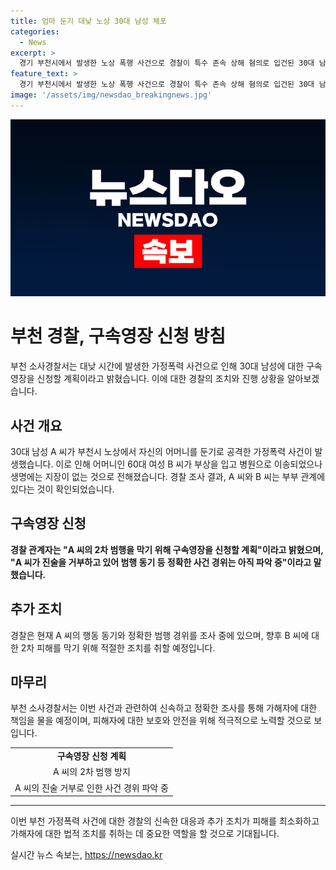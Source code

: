 ```yaml
---
title: 엄마 둔기 대낮 노상 30대 남성 체포
categories:
  - News
excerpt: >
  경기 부천시에서 발생한 노상 폭행 사건으로 경찰이 특수 존속 상해 혐의로 입건된 30대 남성에 대한 구속영장을 신청할 예정이다. 사건은 어머니를 둔기로 공격한 후 발생했으며 피해자는 60대 여성으로, 구급대원에 의해 병원으로 이송되었으나 큰 상해는 없는 것으로 알려졌다. 경찰은 현재 전반적인 사건 경위를 파악하기 위해 조사를 진행 중이며, 향후 피해자를 보호하기 위해 구속영장을 신청할 예정이라고 밝혔다. A씨는 현재 진술을 거부하고 있어, 정확한 동기와 사건 경위에 대한 파악이 진행 중에 있다.
feature_text: >
  경기 부천시에서 발생한 노상 폭행 사건으로 경찰이 특수 존속 상해 혐의로 입건된 30대 남성에 대한 구속영장을 신청할 예정이다. 사건은 어머니를 둔기로 공격한 후 발생했으며 피해자는 60대 여성으로, 구급대원에 의해 병원으로 이송되었으나 큰 상해는 없는 것으로 알려졌다. 경찰은 현재 전반적인 사건 경위를 파악하기 위해 조사를 진행 중이며, 향후 피해자를 보호하기 위해 구속영장을 신청할 예정이라고 밝혔다. A씨는 현재 진술을 거부하고 있어, 정확한 동기와 사건 경위에 대한 파악이 진행 중에 있다.
image: '/assets/img/newsdao_breakingnews.jpg'
---
```


<p><img src="/assets/img/newsdao_breakingnews.jpg" alt="koreaapp 속보" /></p>

<h1>부천 경찰, 구속영장 신청 방침</h1>

<p data-ke-size="size16">부천 소사경찰서는 대낮 시간에 발생한 가정폭력 사건으로 인해 30대 남성에 대한 구속영장을 신청할 계획이라고 밝혔습니다. 이에 대한 경찰의 조치와 진행 상황을 알아보겠습니다.</p>

<h2 data-ke-size="size26">사건 개요</h2>

<p data-ke-size="size16">30대 남성 A 씨가 부천시 노상에서 자신의 어머니를 둔기로 공격한 가정폭력 사건이 발생했습니다. 이로 인해 어머니인 60대 여성 B 씨가 부상을 입고 병원으로 이송되었으나 생명에는 지장이 없는 것으로 전해졌습니다. 경찰 조사 결과, A 씨와 B 씨는 부부 관계에 있다는 것이 확인되었습니다.</p>

<h2 data-ke-size="size26">구속영장 신청</h2>

<p data-ke-size="size16"><b>경찰 관계자는 "A 씨의 2차 범행을 막기 위해 구속영장을 신청할 계획"이라고 밝혔으며, "A 씨가 진술을 거부하고 있어 범행 동기 등 정확한 사건 경위는 아직 파악 중"이라고 말했습니다.</b></p>

<h2 data-ke-size="size26">추가 조치</h2>

<p data-ke-size="size16">경찰은 현재 A 씨의 행동 동기와 정확한 범행 경위를 조사 중에 있으며, 향후 B 씨에 대한 2차 피해를 막기 위해 적절한 조치를 취할 예정입니다.</p>

<h2 data-ke-size="size26">마무리</h2>

<p data-ke-size="size16">부천 소사경찰서는 이번 사건과 관련하여 신속하고 정확한 조사를 통해 가해자에 대한 책임을 물을 예정이며, 피해자에 대한 보호와 안전을 위해 적극적으로 노력할 것으로 보입니다.</p>

<table>
    <tbody>
        <tr>
            <td style="text-align: center; height: 17px;"><b>구속영장 신청 계획</b></td>
        </tr>
        <tr>
            <td style="text-align: center; height: 17px;">A 씨의 2차 범행 방지</td>
        </tr>
        <tr>
            <td style="height: 17px; text-align: center;">A 씨의 진술 거부로 인한 사건 경위 파악 중</td>
        </tr>
    </tbody>
</table>

<hr>

<p data-ke-size="size16">이번 부천 가정폭력 사건에 대한 경찰의 신속한 대응과 추가 조치가 피해를 최소화하고 가해자에 대한 법적 조치를 취하는 데 중요한 역할을 할 것으로 기대됩니다.</p>
실시간 뉴스 속보는, <a href="https://newsdao.kr" rel="dofollow">https://newsdao.kr</a>


